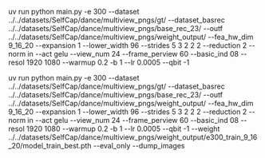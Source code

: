 uv run python main.py -e 300 --dataset ../../datasets/SelfCap/dance/multiview_pngs/gt/ --dataset_basrec ../../datasets/SelfCap/dance/multiview_pngs/base_rec_23/ --outf ../../datasets/SelfCap/dance/multiview_pngs/weight_output/ --fea_hw_dim 9_16_20 --expansion 1 --lower_width 96 --strides 5 3 2 2 2 --reduction 2 --norm in --act gelu --view_num 24 --frame_perview 60 --basic_ind 08 --resol 1920 1080 --warmup 0.2 -b 1 --lr 0.0005 --qbit -1

uv run python main.py -e 300 --dataset ../../datasets/SelfCap/dance/multiview_pngs/gt/ --dataset_basrec ../../datasets/SelfCap/dance/multiview_pngs/base_rec_23/ --outf ../../datasets/SelfCap/dance/multiview_pngs/weight_output/ --fea_hw_dim 9_16_20 --expansion 1 --lower_width 96 --strides 5 3 2 2 2 --reduction 2 --norm in --act gelu --view_num 24 --frame_perview 60 --basic_ind 08 --resol 1920 1080 --warmup 0.2 -b 1 --lr 0.0005 --qbit -1 --weight ../../datasets/SelfCap/dance/multiview_pngs/weight_output/e300_train_9_16_20/model_train_best.pth --eval_only --dump_images